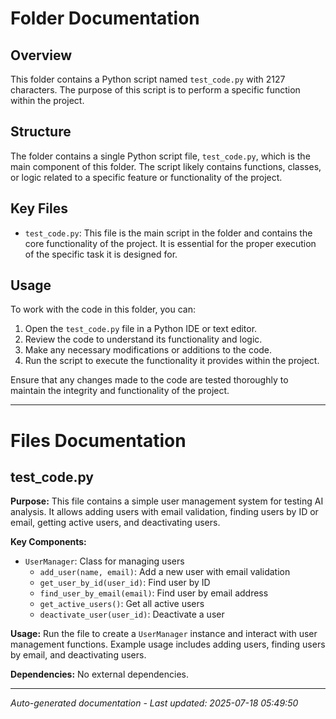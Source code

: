 # Folder Documentation

## Overview
This folder contains a Python script named `test_code.py` with 2127 characters. The purpose of this script is to perform a specific function within the project.

## Structure
The folder contains a single Python script file, `test_code.py`, which is the main component of this folder. The script likely contains functions, classes, or logic related to a specific feature or functionality of the project.

## Key Files
- `test_code.py`: This file is the main script in the folder and contains the core functionality of the project. It is essential for the proper execution of the specific task it is designed for.

## Usage
To work with the code in this folder, you can:
1. Open the `test_code.py` file in a Python IDE or text editor.
2. Review the code to understand its functionality and logic.
3. Make any necessary modifications or additions to the code.
4. Run the script to execute the functionality it provides within the project.

Ensure that any changes made to the code are tested thoroughly to maintain the integrity and functionality of the project.

---

# Files Documentation

## test_code.py

**Purpose:** This file contains a simple user management system for testing AI analysis. It allows adding users with email validation, finding users by ID or email, getting active users, and deactivating users.

**Key Components:**
- `UserManager`: Class for managing users
  - `add_user(name, email)`: Add a new user with email validation
  - `get_user_by_id(user_id)`: Find user by ID
  - `find_user_by_email(email)`: Find user by email address
  - `get_active_users()`: Get all active users
  - `deactivate_user(user_id)`: Deactivate a user

**Usage:** Run the file to create a `UserManager` instance and interact with user management functions. Example usage includes adding users, finding users by email, and deactivating users.

**Dependencies:** No external dependencies.

---
*Auto-generated documentation - Last updated: 2025-07-18 05:49:50*
